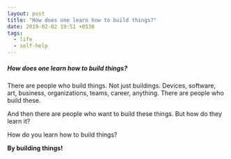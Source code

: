 ```yaml
---
layout: post
title: "How does one learn how to build things?"
date: 2019-02-02 19:51 +0530
tags:
  - life
  - self-help
---
```


##### How does one learn how to build things? #####

There are people who build things. Not just buildings. Devices, software, art, business, organizations, teams, career, anything. There are people who build these.

And then there are people who want to build these things. But how do they learn it?

How do you learn how to build things?

**By building things!**
